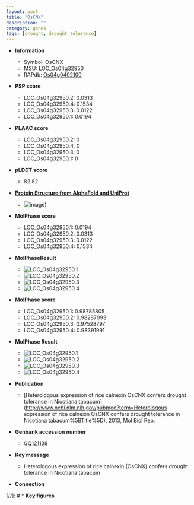 ```yaml
---
layout: post
title: "OsCNX"
description: ""
category: genes
tags: [drought, drought tolerance]
---
```


* **Information**  
    + Symbol: OsCNX  
    + MSU: [LOC_Os04g32950](http://rice.plantbiology.msu.edu/cgi-bin/ORF_infopage.cgi?orf=LOC_Os04g32950)  
    + RAPdb: [Os04g0402100](http://rapdb.dna.affrc.go.jp/viewer/gbrowse_details/irgsp1?name=Os04g0402100)  

* **PSP score**  
    + LOC_Os04g32950.2: 0.0313 
    + LOC_Os04g32950.4: 0.1534 
    + LOC_Os04g32950.3: 0.0122 
    + LOC_Os04g32950.1: 0.0194 

* **PLAAC score**  
    + LOC_Os04g32950.2: 0 
    + LOC_Os04g32950.4: 0 
    + LOC_Os04g32950.3: 0 
    + LOC_Os04g32950.1: 0 

* **pLDDT score**
    + 82.82

* **[Protein Structure from AlphaFold and UniProt](https://www.uniprot.org/uniprotkb/Q7XV86/entry#structure)**
    + ![image](https://ricepsp.github.io/images/Q7/AF-Q7XV86-F1.png))

* **MolPhase score**
    + LOC_Os04g32950.1: 0.0194
    + LOC_Os04g32950.2: 0.0313
    + LOC_Os04g32950.3: 0.0122
    + LOC_Os04g32950.4: 0.1534

* **MolPhaseResult**
    + ![LOC_Os04g32950.1](https://ricepsp.github.io/pictures/LOC_Os04g/LOC_Os04g32950.1.png)
    + ![LOC_Os04g32950.2](https://ricepsp.github.io/pictures/LOC_Os04g/LOC_Os04g32950.2.png)
    + ![LOC_Os04g32950.3](https://ricepsp.github.io/pictures/LOC_Os04g/LOC_Os04g32950.3.png)
    + ![LOC_Os04g32950.4](https://ricepsp.github.io/pictures/LOC_Os04g/LOC_Os04g32950.4.png)

* **MolPhase score**
    + LOC_Os04g32950.1: 0.98785805
    + LOC_Os04g32950.2: 0.98287093
    + LOC_Os04g32950.3: 0.97528797
    + LOC_Os04g32950.4: 0.98391991

* **MolPhase Result**
    + ![LOC_Os04g32950.1](https://304243504.github.io/Pictures/LOC_Os04g/LOC_Os04g32950.1.png)
    + ![LOC_Os04g32950.2](https://304243504.github.io/Pictures/LOC_Os04g/LOC_Os04g32950.2.png)
    + ![LOC_Os04g32950.3](https://304243504.github.io/Pictures/LOC_Os04g/LOC_Os04g32950.3.png)
    + ![LOC_Os04g32950.4](https://304243504.github.io/Pictures/LOC_Os04g/LOC_Os04g32950.4.png)

* **Publication**  
    + [Heterologous expression of rice calnexin OsCNX confers drought tolerance in Nicotiana tabacum](http://www.ncbi.nlm.nih.gov/pubmed?term=Heterologous expression of rice calnexin OsCNX confers drought tolerance in Nicotiana tabacum%5BTitle%5D), 2013, Mol Biol Rep.

* **Genbank accession number**  
    + [GQ121138](http://www.ncbi.nlm.nih.gov/nuccore/GQ121138)

* **Key message**  
    + Heterologous expression of rice calnexin (OsCNX) confers drought tolerance in Nicotiana tabacum

* **Connection**  

[//]: # * **Key figures**  


